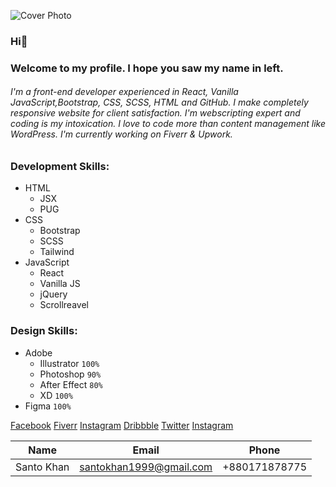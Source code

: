 ![Cover Photo](img/Santo-Khan-c.png)

### Hi👋

### Welcome to my profile. I hope you saw my name in left.

###### I'm a front-end developer experienced in React, Vanilla JavaScript,Bootstrap, CSS, SCSS, HTML and GitHub. I make completely responsive website for client satisfaction. I'm webscripting expert and coding is my intoxication. I love to code more than content management like WordPress. I'm currently working on Fiverr & Upwork.

### Development Skills:

- HTML
  - JSX
  - PUG
- CSS
  - Bootstrap
  - SCSS
  - Tailwind
- JavaScript
  - React
  - Vanilla JS
  - jQuery
  - Scrollreavel

### Design Skills:

- Adobe
  - Illustrator `100%`
  - Photoshop `90%`
  - After Effect `80%`
  - XD `100%`
- Figma `100%`

[Facebook](https://facebook.com/SantoKhan1999) [Fiverr](https://fiverr.com/santokhan494) [Instagram](https://facebook.com/santokhan1999) [Dribbble](https://dribbble.com/santokhan) [Twitter](https://twitter.com/santokhan1999) [Instagram](https://facebook.com/santokhan1999)

| Name       | Email                   | Phone         |
| ---------- | ----------------------- | ------------- |
| Santo Khan | santokhan1999@gmail.com | +880171878775 |

<!--
**santokhan/santokhan** is a ✨ _special_ ✨ repository because its `README.md` (this file) appears on your GitHub profile.

Here are some ideas to get you started:

- 🔭 I’m currently working on ...
- 🌱 I’m currently learning ...
- 👯 I’m looking to collaborate on ...
- 🤔 I’m looking for help with ...
- 💬 Ask me about ...
- 📫 How to reach me: ...
- 😄 Pronouns: ...
- ⚡ Fun fact: ...
-->
